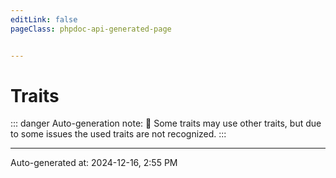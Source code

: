 ```yaml
---
editLink: false
pageClass: phpdoc-api-generated-page


---
```


# Traits

::: danger Auto-generation note:
 :bug: Some traits may use other traits, but due to some issues the used traits are not recognized.
:::



--------

<div class="page-edit">
    <div class="last-updated">
        <span class="prefix">Auto-generated at: </span>
        <span class="time">2024-12-16, 2:55 PM</span>
    </div>
</div>



